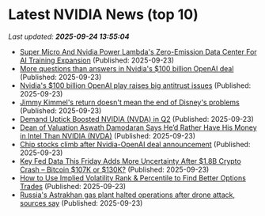 # Latest NVIDIA News (top 10)
_Last updated: **2025-09-24 13:55:04**_

- [Super Micro And Nvidia Power Lambda's Zero-Emission Data Center For AI Training Expansion](https://biztoc.com/x/f0a8e95988023400) (Published: 2025-09-23)
- [More questions than answers in Nvidia's $100 billion OpenAI deal](https://economictimes.indiatimes.com/tech/artificial-intelligence/more-questions-than-answers-in-nvidias-100-billion-openai-deal/articleshow/124072577.cms) (Published: 2025-09-23)
- [Nvidia's $100 billion OpenAI play raises big antitrust issues](https://economictimes.indiatimes.com/tech/artificial-intelligence/nvidias-100-billion-openai-play-raises-big-antitrust-issues/articleshow/124072555.cms) (Published: 2025-09-23)
- [Jimmy Kimmel's return doesn't mean the end of Disney's problems](https://www.businessinsider.com/jimmy-kimmel-live-returns-disney-problems-2025-9) (Published: 2025-09-23)
- [Demand Uptick Boosted NVIDIA (NVDA) in Q2](https://finance.yahoo.com/news/demand-uptick-boosted-nvidia-nvda-134514106.html) (Published: 2025-09-23)
- [Dean of Valuation Aswath Damodaran Says He’d Rather Have His Money in Intel Than NVIDIA (NVDA)](https://biztoc.com/x/ae54212c4976515f) (Published: 2025-09-23)
- [Chip stocks climb after Nvidia-OpenAI deal announcement](https://biztoc.com/x/ee787d88233ee53d) (Published: 2025-09-23)
- [Key Fed Data This Friday Adds More Uncertainty After $1.8B Crypto Crash – Bitcoin $107K or $130K?](https://biztoc.com/x/7e943f6a0381b3c1) (Published: 2025-09-23)
- [How to Use Implied Volatility Rank & Percentile to Find Better Options Trades](https://biztoc.com/x/2cf57acbdb7495eb) (Published: 2025-09-23)
- [Russia's Astrakhan gas plant halted operations after drone attack, sources say](https://biztoc.com/x/2ad1a56882f192dd) (Published: 2025-09-23)
